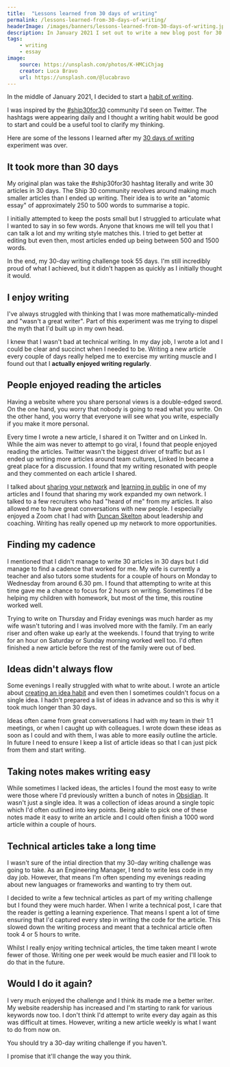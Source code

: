 ```yaml
---
title:  "Lessons learned from 30 days of writing"
permalink: /lessons-learned-from-30-days-of-writing/
headerImage: /images/banners/lessons-learned-from-30-days-of-writing.jpg
description: In January 2021 I set out to write a new blog post for 30 days. Here's what I learnt from my writing challenge.
tags:
    - writing
    - essay
image:
    source: https://unsplash.com/photos/K-HMCiChjag
    creator: Luca Bravo
    url: https://unsplash.com/@lucabravo
---
```


In the middle of January 2021, I decided to start a [habit of writing](http://localhost:8080/creating-a-writing-habit/).

I was inspired by the [#ship30for30](https://ship30for30.com/) community I'd seen on Twitter. The hashtags were appearing daily and I thought a writing habit would be good to start and could be a useful tool to clarify my thinking.

Here are some of the lessons I learned after my [30 days of writing](/articles) experiment was over.

## It took more than 30 days

My original plan was take the #ship30for30 hashtag literally and write 30 articles in 30 days. The Ship 30 community revolves around making much smaller articles than I ended up writing. Their idea is to write an "atomic essay" of approximately 250 to 500 words to summarise a topic.

I initially attempted to keep the posts small but I struggled to articulate what I wanted to say in so few words. Anyone that knows me will tell you that I can talk a lot and my writing style matches this. I tried to get better at editing but even then, most articles ended up being between 500 and 1500 words.

In the end, my 30-day writing challenge took 55 days. I'm still incredibly proud of what I achieved, but it didn't happen as quickly as I initially thought it would.

## I enjoy writing

I've always struggled with thinking that I was more mathematically-minded and "wasn't a great writer". Part of this experiment was me trying to dispel the myth that I'd built up in my own head.

I knew that I wasn't bad at technical writing. In my day job, I wrote a lot and I could be clear and succinct when I needed to be. Writing a new article every couple of days really helped me to exercise my writing muscle and I found out that I **actually enjoyed writing regularly**.

## People enjoyed reading the articles

Having a website where you share personal views is a double-edged sword. On the one hand, you worry that nobody is going to read what you write. On the other hand, you worry that everyone will see what you write, especially if you make it more personal.

Every time I wrote a new article, I shared it on Twitter and on Linked In. While the aim was never to attempt to go viral, I found that people enjoyed reading the articles. Twitter wasn't the biggest driver of traffic but as I ended up writing more articles around team cultures, Linked In became a great place for a discussion. I found that my writing resonated with people and they commented on each article I shared.

I talked about [sharing your network](/share-your-network/) and [learning in public](/learn-in-public/) in one of my articles and I found that sharing my work expanded my own network. I talked to a few recruiters who had "heard of me" from my articles. It also allowed me to have great conversations with new people. I especially enjoyed a Zoom chat I had with [Duncan Skelton](https://www.linkedin.com/in/duncanskelton/) about leadership and coaching. Writing has really opened up my network to more opportunities.

## Finding my cadence

I mentioned that I didn't manage to write 30 articles in 30 days but I did manage to find a cadence that worked for me. My wife is currently a teacher and also tutors some students for a couple of hours on Monday to Wednesday from around 6.30 pm. I found that attempting to write at this time gave me a chance to focus for 2 hours on writing. Sometimes I'd be helping my children with homework, but most of the time, this routine worked well.

Trying to write on Thursday and Friday evenings was much harder as my wife wasn't tutoring and I was involved more with the family. I'm an early riser and often wake up early at the weekends. I found that trying to write for an hour on Saturday or Sunday morning worked well too. I'd often finished a new article before the rest of the family were out of bed.

## Ideas didn't always flow

Some evenings I really struggled with what to write about. I wrote an article about [creating an idea habit](/creating-an-idea-habit/) and even then I sometimes couldn't focus on a single idea. I hadn't prepared a list of ideas in advance and so this is why it took much longer than 30 days.

Ideas often came from great conversations I had with my team in their 1:1 meetings, or when I caught up with colleagues. I wrote down these ideas as soon as I could and with them, I was able to more easily outline the article. In future I need to ensure I keep a list of article ideas so that I can just pick from them and start writing.

## Taking notes makes writing easy

While sometimes I lacked ideas, the articles I found the most easy to write were those where I'd previously written a bunch of notes in [Obsidian](/beginners-guide-note-taking-obsidian/). It wasn't just a single idea. It was a collection of ideas around a single topic which I'd often outlined into key points. Being able to pick one of these notes made it easy to write an article and I could often finish a 1000 word article within a couple of hours.

## Technical articles take a long time

I wasn't sure of the intial direction that my 30-day writing challenge was going to take. As an Engineering Manager, I tend to write less code in my day job. However, that means I'm often spending my evenings reading about new languages or frameworks and wanting to try them out. 

I decided to write a few technical articles as part of my writing challenge but I found they were much harder. When I write a technical post, I care that the reader is getting a learning experience. That means I spent a lot of time ensuring that I'd captured every step in writing the code for the article. This slowed down the writing process and meant that a technical article often took 4 or 5 hours to write.

Whilst I really enjoy writing technical articles, the time taken meant I wrote fewer of those. Writing one per week would be much easier and I'll look to do that in the future.

## Would I do it again?

I very much enjoyed the challenge and I think its made me a better writer. My website readership has increased and I'm starting to rank for various keywords now too. I don't think I'd attempt to write every day again as this was difficult at times. However, writing a new article weekly is what I want to do from now on.

You should try a 30-day writing challenge if you haven't.

I promise that it'll change the way you think.
